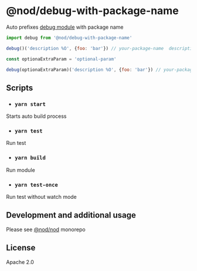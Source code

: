 # @nod/debug-with-package-name

Auto prefixes [debug module](https://www.npmjs.com/package/debug) with package name

```javascript
import debug from '@nod/debug-with-package-name'

debug()('description %O', {foo: 'bar'}) // your-package-name  description: { foo: bar }
```

```javascript
const optionaExtraParam = 'optional-param'

debug(optionaExtraParam)('description %O', {foo: 'bar'}) // your-package-name/optionalParam  description: { foo: bar }
```

## Scripts
- ### `yarn start`
Starts auto build process

- ### `yarn test`
Run test

- ### `yarn build`
Run module

- ### `yarn test-once`
Run test without watch mode

## Development and additional usage
Please see [@nod/nod](https://github.com/NOD-studios/nod) monorepo

## License
Apache 2.0
